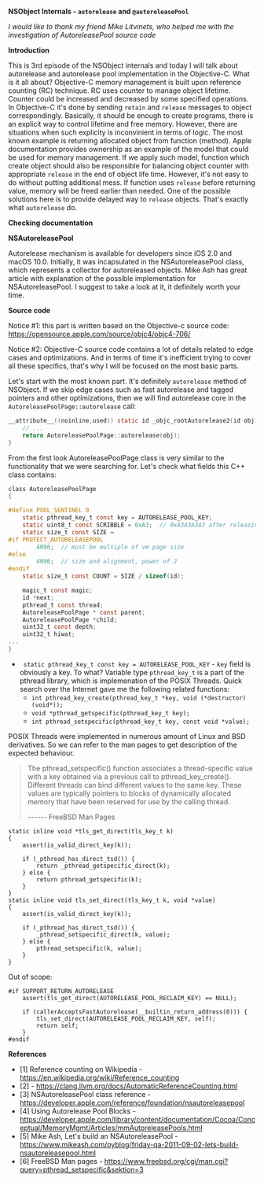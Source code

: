 **NSObject Internals - `autorelease` and `@autoreleasePool`**

*I would like to thank my friend Mike Litvinets, who helped me with the investigation of AutoreleasePool source code*

**Introduction**

This is 3rd episode of the NSObject internals and today I will talk about autorelease and autorelease pool implementation in the Objective-C.
What is it all about? Objective-C memory management is built upon reference counting (RC) technique. RC uses counter to manage object lifetime.
Counter could be increased and decreased by some specified operations. In Objective-C it's done by sending `retain` and `release` messages to object correspondingly. 
Basically, it should be enough to create programs, there is an explicit way to control lifetime and free memory. 
However, there are situations when such explicity is inconvinient in terms of logic. The most known example is returning allocated object from function (method). 
Apple documentation provides ownership as an example of the model that could be used for memory management. If we apply such model, function which create object should also
be responsible for balancing object counter with appropriate `release` in the end of object life time. 
However, it's not easy to do without putting additional mess. If function uses `release` before returning value, memory will be freed earlier than needed.
One of the possible solutions here is to provide delayed way to `release` objects. That's exactly what `autorelease` do.

**Checking documentation**



**NSAutoreleasePool**

Autorelease mechanism is available for developers since iOS 2.0 and macOS 10.0. Initially, it was incapsulated in the NSAutoreleasePool class, which represents a collector for autoreleased objects.
Mike Ash has great article with explanation of the possible implementation for NSAutoreleasePool. I suggest to take a look at it, it definitely worth your time.

**Source code**

Notice #1: this part is written based on the Objective-c source code: https://opensource.apple.com/source/objc4/objc4-706/

Notice #2: Objective-C source code contains a lot of details related to edge cases and optimizations. And in terms of time it's inefficient trying to cover all these specifics, that's why I will be focused on the most basic parts.

Let's start with the most known part. It's definitely `autorelease` method of NSObject. If we skip edge cases such as fast autorelease and tagged pointers and other optimizations, then we will find autorelease core in the `AutoreleasePoolPage::autorelease` call:

```objective-c
__attribute__((noinline,used)) static id _objc_rootAutorelease2(id obj) {
    // ...
    return AutoreleasePoolPage::autorelease(obj);
}
```

From the first look AutoreleasePoolPage class is very similar to the functionality that we were searching for. Let's check what fields this C++ class contains:

```objective-c
class AutoreleasePoolPage 
{

#define POOL_SENTINEL 0
    static pthread_key_t const key = AUTORELEASE_POOL_KEY;
    static uint8_t const SCRIBBLE = 0xA3;  // 0xA3A3A3A3 after releasing
    static size_t const SIZE = 
#if PROTECT_AUTORELEASEPOOL
        4096;  // must be multiple of vm page size
#else
        4096;  // size and alignment, power of 2
#endif
    static size_t const COUNT = SIZE / sizeof(id);

    magic_t const magic;
    id *next;
    pthread_t const thread;
    AutoreleasePoolPage * const parent;
    AutoreleasePoolPage *child;
    uint32_t const depth;
    uint32_t hiwat;
...
}
```

- ` static pthread_key_t const key = AUTORELEASE_POOL_KEY` - `key` field is obviously a key. To what? Variable type `pthread_key_t` is a part of the pthread library, which is implemenation of the POSIX Threads. Quick search over the Internet gave me the following related functions:
  - `int pthread_key_create(pthread_key_t *key, void (*destructor)(void*));`
  - `void *pthread_getspecific(pthread_key_t key);`
  - `int pthread_setspecific(pthread_key_t key, const void *value);`

POSIX Threads were implemented in numerous amount of Linux and BSD derivatives. So we can refer to the man pages to get description of the expected behaviour.

> The pthread_setspecific() function	associates a thread-specific value
> with a key	obtained via a previous	call to	pthread_key_create().  Different 
> threads can bind different values to the same key.  These values are
> typically pointers	to blocks of dynamically allocated memory that have
> been reserved for use by the calling thread.
>
> ------ FreeBSD Man Pages



```
static inline void *tls_get_direct(tls_key_t k) 
{ 
    assert(is_valid_direct_key(k));

    if (_pthread_has_direct_tsd()) {
        return _pthread_getspecific_direct(k);
    } else {
        return pthread_getspecific(k);
    }
}
static inline void tls_set_direct(tls_key_t k, void *value) 
{ 
    assert(is_valid_direct_key(k));

    if (_pthread_has_direct_tsd()) {
        _pthread_setspecific_direct(k, value);
    } else {
        pthread_setspecific(k, value);
    }
}
```

Out of scope:

```
#if SUPPORT_RETURN_AUTORELEASE
    assert(tls_get_direct(AUTORELEASE_POOL_RECLAIM_KEY) == NULL);

    if (callerAcceptsFastAutorelease(__builtin_return_address(0))) {
        tls_set_direct(AUTORELEASE_POOL_RECLAIM_KEY, self);
        return self;
    }
#endif
```

**References**

- [1] Reference counting on Wikipedia - https://en.wikipedia.org/wiki/Reference_counting
- [2] - https://clang.llvm.org/docs/AutomaticReferenceCounting.html
- [3] NSAutoreleasePool class reference - https://developer.apple.com/reference/foundation/nsautoreleasepool
- [4] Using Autorelease Pool Blocks - https://developer.apple.com/library/content/documentation/Cocoa/Conceptual/MemoryMgmt/Articles/mmAutoreleasePools.html
- [5] Mike Ash, Let's build an NSAutoreleasePool - https://www.mikeash.com/pyblog/friday-qa-2011-09-02-lets-build-nsautoreleasepool.html
- [6] FreeBSD Man pages - https://www.freebsd.org/cgi/man.cgi?query=pthread_setspecific&sektion=3
